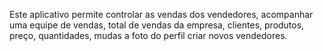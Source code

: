 Este aplicativo permite controlar as vendas dos vendedores,
acompanhar uma equipe de vendas, total de vendas da empresa, 
clientes, produtos, preço, quantidades, mudas a foto do perfil
criar novos vendedores.

